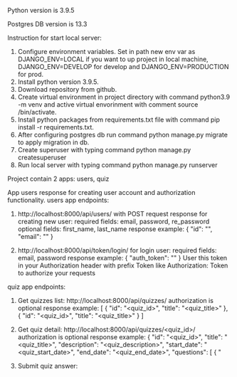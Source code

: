 Python version is 3.9.5

Postgres DB version is 13.3

Instruction for start local server:
1. Configure environment variables. Set in path new env var as DJANGO_ENV=LOCAL if you want to up project in local machine, DJANGO_ENV=DEVELOP for develop and DJANGO_ENV=PRODUCTION for prod.
2. Install python version 3.9.5.
3. Download repository from github.
4. Create virtual environment in project directory with command python3.9 -m venv <directory name> and active virtual envorinment with comment source <directory name>/bin/activate.
5. Install python packages from requirements.txt file with command pip install -r requirements.txt.
6. After configuring postgres db run command python manage.py migrate to apply migration in db.
7. Create superuser with typing command python manage.py createsuperuser
8. Run local server with typing command python manage.py runserver

Project contain 2 apps: users, quiz

App users response for creating user account and authorization functionality.
users app endpoints:
  1. http://localhost:8000/api/users/ with POST request response for creating new user:
    required fields: email, password, re_password
    optional fields: first_name, last_name
    response example:
        {
          "id": "<your id number>",
          "email": "<your email>"
        }
  
  2. http://localhost:8000/api/token/login/ for login user:
    required fields: email, password
    response example: 
      {
        "auth_token": "<your token>"
      }
    User this token in your Authorization header with prefix Token like Authorization: Token <your token> to authorize your requests
 
quiz app endpoints:
  1. Get quizzes list:
    http://localhost:8000/api/quizzes/
    authorization is optional
    response example:
      [
        {
          "id": "<quiz_id>",
          "title": "<quiz_title>"
        },
        {
          "id": "<quiz_id>",
          "title": "<quiz_title>"
        }
      ]
  
  2. Get quiz detail:
    http://localhost:8000/api/quizzes/<quiz_id>/
    authorization is optional
    response example:
      {
        "id": "<quiz_id>",
        "title": "<quiz_title>",
        "description": "<quiz_description>",
        "start_date": "<quiz_start_date>",
        "end_date": "<quiz_end_date>",
        "questions": [
          {
            "
  
  3. Submit quiz answer:

